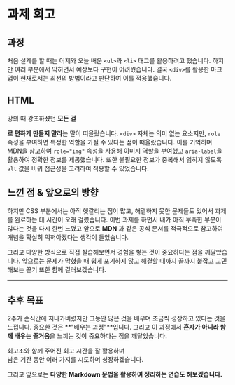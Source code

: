 <!-- 여기에 회고 내용을 작성해주세요 -->

# 과제 회고

## 과정

처음 설계를 할 때는 어제와 오늘 배운 `<ul>`과 `<li>` 태그를 활용하려고 했습니다. 하지만 여러 부분에서 막히면서 예상보다 구현이 어려웠습니다. 결국 `<div>`를 활용한 마크업이 현재로서는 최선의 방법이라고 판단하여 이를 적용했습니다.

## HTML

강의 때 강조하셨던 **모든 걸 <div>로 편하게 만들지 말라**는 말이 떠올랐습니다. `<div>` 자체는 의미 없는 요소지만, `role` 속성을 부여하면 특정한 역할을 가질 수 있다는 점이 떠올랐습니다. 이를 기억하며 MDN을 참고하여 `role="img"` 속성을 사용해 이미지 역할을 부여했고 `aria-label`을 활용하여 정확한 정보를 제공했습니다.
또한 불필요한 정보가 중복해서 읽히지 않도록 `alt` 값을 비워 접근성을 고려하여 적용할 수 있었습니다.

## 느낀 점 & 앞으로의 방향

하지만 CSS 부분에서는 아직 헷갈리는 점이 많고, 해결하지 못한 문제들도 있어서 과제를 완료하는 데 시간이 오래 걸렸습니다. 이번 과제를 하면서 내가 아직 부족한 부분이 많다는 것을 다시 한번 느꼈고 앞으로 **MDN** 과 같은 공식 문서를 적극적으로 참고하여 개념을 확실히 익혀야겠다는 생각이 들었습니다.

그리고 다양한 방식으로 직접 실습해보면서 경험을 쌓는 것이 중요하다는 점을 깨달았습니다. 앞으로는 문제가 막혔을 때 쉽게 포기하지 않고 해결할 때까지 끝까지 붙잡고 고민해보는 끈기 또한 함께 길러보겠습니다.

---

## 추후 목표

2주가 순식간에 지나가버렸지만 그동안 많은 것을 배우며 조금씩 성장하고 있다는 것을 느낍니다. 중요한 것은 **"배우는 과정"**입니다. 그리고 이 과정에서 **혼자가 아니라 함께 배우는 즐거움**을 느끼는 것이 중요하다는 점을 깨달았습니다.

회고조와 함께 주어진 회고 시간을 잘 활용하며  
남은 기간 동안 여러 가지를 시도하며 성장하겠습니다.

그리고 앞으로는 **다양한 Markdown 문법을 활용하여 정리하는 연습도 해보겠습니다.**
